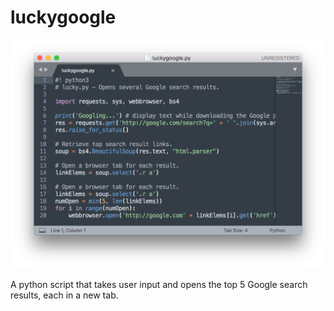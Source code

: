 # luckygoogle

![Settings Window](https://github.com/jovanshernandez/luckygoogle/blob/master/luckygoogle-screenshot.png?raw=true)

A python script that takes user input and opens the top 5 Google search results, each in a new tab.
